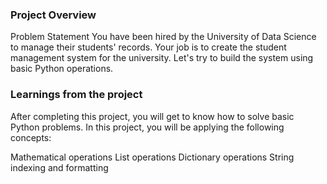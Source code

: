 ### Project Overview

 Problem Statement
You have been hired by the University of Data Science to manage their students' records. Your job is to create the student management system for the university. Let's try to build the system using basic Python operations.




### Learnings from the project

 After completing this project, you will get to know how to solve basic Python problems. In this project, you will be applying the following concepts:

Mathematical operations
List operations
Dictionary operations
String indexing and formatting


